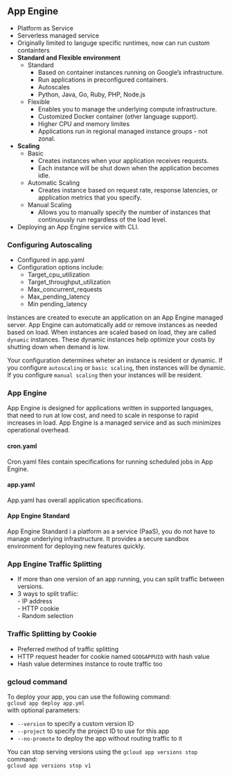 ## App Engine  
- Platform as Service
- Serverless managed service
- Originally limited to languge specific runtimes, now can run custom containters  
- **Standard and Flexible environment**
    - Standard
        - Based on container instances running on Google’s infrastructure.
        - Run applications in preconfigured containers.
        - Autoscales
        - Python, Java, Go, Ruby, PHP, Node.js
    - Flexible
        - Enables you to manage the underlying compute infrastructure.
        - Customized Docker container (other language support).
        - Higher CPU and memory limites
        - Applications run in regional managed instance groups - not zonal.
- **Scaling**
    - Basic
        - Creates instances when your application receives requests.
        - Each instance will be shut down when the application becomes idle.
    - Automatic Scaling
        - Creates instance based on request rate, response latencies, or application metrics that you specify.
    - Manual Scaling
        - Allows you to manually specify the number of instances that continuously run regardless of the load level.
- Deploying an App Engine service with CLI.



### Configuring Autoscaling  
- Configured in app.yaml
- Configuration options include:
    - Target_cpu_utilization
    - Target_throughput_utilization
    - Max_concurrent_requests
    - Max_pending_latency
    - Min pending_latency

 Instances are created to execute an application on an App Engine managed server. App Engine can automatically add or remove instances as needed based on load. When instances are scaled based on load, they are called `dynamic` instances. These dynamic instances help optimize your costs by shutting down when demand is low. 
   
 Your configuration determines wheter an instance is resident or dynamic. If you configure `autoscaling` or `basic scaling`, then instances will be dynamic.   
 If you configure `manual scaling` then your instances will be resident.  
 
### App Engine  
App Engine is designed for applications written in supported languages, that need to run at low cost, and need to scale in response to rapid increases in load. App Engine is a managed service and as such minimizes operational overhead.

#### cron.yaml 
Cron.yaml files contain specifications for running scheduled jobs in App Engine.

#### app.yaml
App.yaml has overall application specifications.  

#### App Engine Standard  
App Engine Standard i a platform as a service (PaaS), you do not have to manage underlying infrastructure. It provides a secure sandbox environment for deploying new features quickly. 


### App Engine Traffic Splitting  
- If more than one version of an app running, you can split traffic between versions.
- 3 ways to split trafiic:  
      - IP address  
      - HTTP cookie  
      - Random selection

### Traffic Splitting by Cookie  
- Preferred method of traffic splitting
- HTTP request header for cookie named `GOOGAPPUID` with hash value
- Hash value determines instance to route traffic too

### gcloud command  
To deploy your app, you can use the following command:  
`gcloud app deploy app.yml`  
with optional parameters:  
- `--version` to specify a custom version ID  
- `--project` to specify the project ID to use for this app  
- `--no-promote` to deploy the app without routing traffic to it  

You can stop serving versions using the `gcloud app versions stop` command:  
`gcloud app versions stop v1`  

